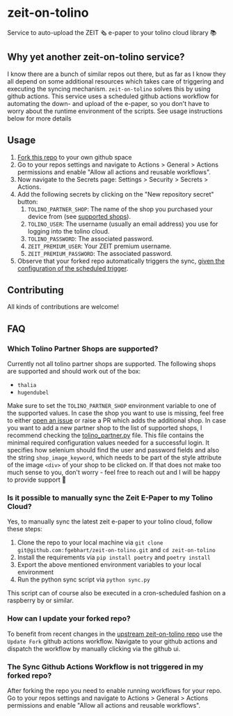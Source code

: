 # zeit-on-tolino
Service to auto-upload the ZEIT 🗞 e-paper to your tolino cloud library 📚

## Why yet another zeit-on-tolino service?
I know there are a bunch of similar repos out there, but as far as I know they all depend on some additional resources
which takes care of triggering and executing the syncing mechanism. `zeit-on-tolino` solves this by using github actions.
This service uses a scheduled github actions workflow for automating the down- and upload of the e-paper, so you don't
have to worry about the runtime environment of the scripts. See usage instructions below for more details

## Usage
1. [Fork this repo](https://github.com/fgebhart/zeit-on-tolino/fork) to your own github space
2. Go to your repos settings and navigate to Actions > General > Actions permissions and enable
   "Allow all actions and reusable workflows".
3. Now navigate to the Secrets page: Settings > Security > Secrets > Actions.
4. Add the following secrets by clicking on the "New repository secret" button:
   1. `TOLINO_PARTNER_SHOP`: The name of the shop you purchased your device from (see [supported shops](https://github.com/fgebhart/zeit-on-tolino#which-tolino-partner-shops-are-supported)).
   1. `TOLINO_USER`: The username (usually an email address) you use for logging into the tolino cloud.
   2. `TOLINO_PASSWORD`: The associated password.
   3. `ZEIT_PREMIUM_USER`: Your ZEIT premium username.
   4. `ZEIT_PREMIUM_PASSWORD`: The associated password.
1. Observe that your forked repo automatically triggers the sync,
   [given the configuration of the scheduled trigger](https://github.com/fgebhart/zeit-on-tolino/blob/main/.github/workflows/sync_to_tolino_cloud.yml#L5-L7).

## Contributing
All kinds of contributions are welcome! 

## FAQ

### Which Tolino Partner Shops are supported?
Currently not all tolino partner shops are supported. The following shops are supported and should work out of the box:
* `thalia`
* `hugendubel`

Make sure to set the `TOLINO_PARTNER_SHOP` environment variable to one of the supported values. In case the shop
you want to use is missing, feel free to either [open an issue](https://github.com/fgebhart/zeit-on-tolino/issues/new) or
raise a PR which adds the additional shop.
In case you want to add a new partner shop to the list of supported shops, I recommend checking the [tolino_partner.py](https://github.com/fgebhart/zeit-on-tolino/blob/main/zeit_on_tolino/tolino_partner.py) file. This file contains the minimal required configuration
values needed for a successful login. It specifies how selenium should find the user and password fields and also the
string `shop_image_keyword`, which needs to be part of the style attribute of the image `<div>` of your shop to be
clicked on. If that does not make too much sense to you, don't worry - feel free to reach out and  I will be happy to
provide support 🙂

### Is it possible to manually sync the Zeit E-Paper to my Tolino Cloud?
Yes, to manually sync the latest zeit e-paper to your tolino cloud, follow these steps:
1. Clone the repo to your local machine via `git clone git@github.com:fgebhart/zeit-on-tolino.git` and `cd zeit-on-tolino`
2. Install the requirements via `pip install poetry` and `poetry install`
3. Export the above mentioned environment variables to your local environment
4. Run the python sync script via `python sync.py`

This script can of course also be executed in a cron-scheduled fashion on a raspberry by or similar.

### How can I update your forked repo?
To benefit from recent changes in the [upstream zeit-on-tolino repo](https://github.com/fgebhart/zeit-on-tolino) use the
`Update Fork` github actions workflow. Navigate to your github actions and dispatch the workflow by manually clicking via
the github ui.

### The Sync Github Actions Workflow is not triggered in my forked repo?
After forking the repo you need to enable running workflows for your repo. Go to your repos settings and navigate to
Actions > General > Actions permissions and enable "Allow all actions and reusable workflows".
